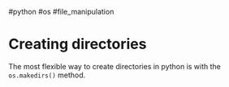 #python #os #file_manipulation 

# Creating directories

The most flexible way to create directories in python is with the `os.makedirs()` method.